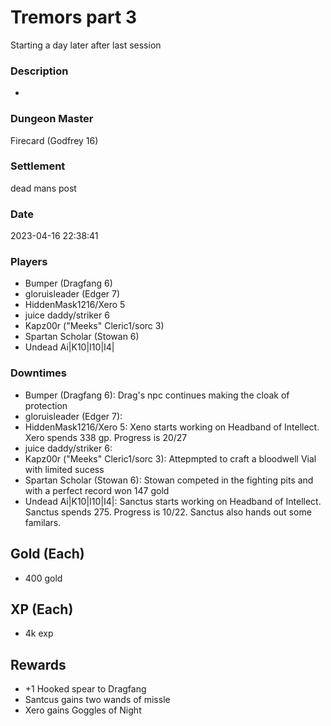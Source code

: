# Tremors part 3
Starting a day later after last session
### Description
-
### Dungeon Master
Firecard (Godfrey 16)
### Settlement
dead mans post
### Date
2023-04-16 22:38:41
### Players
* Bumper (Dragfang 6)
* gloruisleader (Edger 7)
* HiddenMask1216/Xero 5
* juice daddy/striker 6
* Kapz00r ("Meeks" Cleric1/sorc 3)
* Spartan Scholar (Stowan 6)
* Undead Ai|K10|I10|I4|
### Downtimes
* Bumper (Dragfang 6): Drag's npc continues making the cloak of protection
* gloruisleader (Edger 7): 
* HiddenMask1216/Xero 5: Xeno starts working on Headband of Intellect.  Xero spends 338 gp. Progress is 20/27
* juice daddy/striker 6: 
* Kapz00r ("Meeks" Cleric1/sorc 3): Attepmpted to craft a bloodwell Vial with limited sucess
* Spartan Scholar (Stowan 6): Stowan competed in the fighting pits and with a perfect record won 147 gold
* Undead Ai|K10|I10|I4|: Sanctus starts working on Headband of Intellect.  Sanctus spends 275. Progress is 10/22. Sanctus also hands out some familars.
## Gold (Each)
* 400 gold
## XP (Each)
* 4k exp
## Rewards
* +1 Hooked spear to Dragfang
* Santcus gains two wands of missle
* Xero gains Goggles of Night